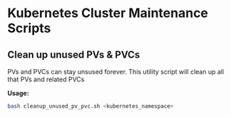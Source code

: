 # Kubernetes Cluster Maintenance Scripts

## Clean up unused PVs & PVCs

PVs and PVCs can stay unsused forever. This utility script will clean up all that PVs and related PVCs

**Usage:**

```bash
bash cleanup_unused_pv_pvc.sh <kubernetes_namespace>
```

